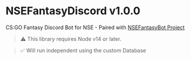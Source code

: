 # NSEFantasyDiscord v1.0.0

CS:GO Fantasy Discord Bot for NSE - Paired with [NSEFantasyBot Project](https://github.com/Jordan11599/NSEFantasyBot)

> ⚠️ This library requires Node v14 or later.

> ✅ Will run independent using the custom Database

